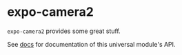 # expo-camera2

`expo-camera2` provides some great stuff.

See [<ModuleName> docs](https://docs.expo.io/versions/latest/sdk/<module-docs-name>) for documentation of this universal module's API.
